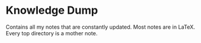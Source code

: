 # Knowledge Dump

Contains all my notes that are constantly updated. Most notes are in LaTeX. Every top directory is a mother note. 